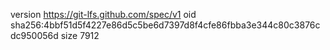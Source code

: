 version https://git-lfs.github.com/spec/v1
oid sha256:4bbf51d5f4227e86d5c5be6d7397d8f4cfe86fbba3e344c80c3876cdc950056d
size 7912
